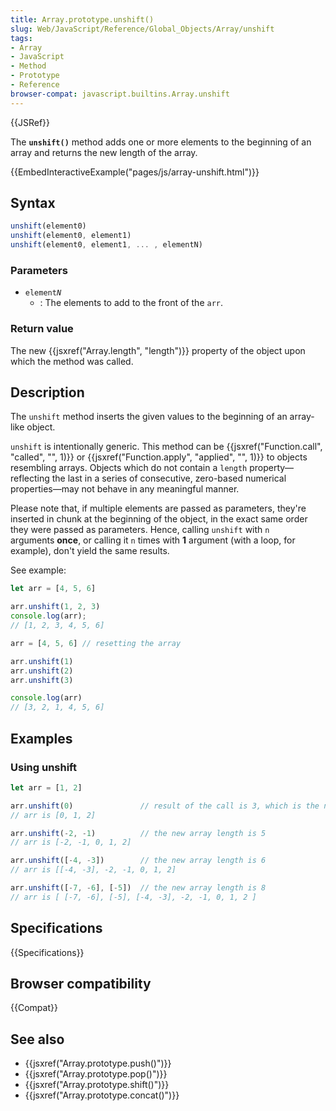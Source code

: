 ```yaml
---
title: Array.prototype.unshift()
slug: Web/JavaScript/Reference/Global_Objects/Array/unshift
tags:
- Array
- JavaScript
- Method
- Prototype
- Reference
browser-compat: javascript.builtins.Array.unshift
---
```

{{JSRef}}

The **`unshift()`** method adds one or more elements to the beginning of an
array and returns the new length of the array.

{{EmbedInteractiveExample("pages/js/array-unshift.html")}}

## Syntax

```js
unshift(element0)
unshift(element0, element1)
unshift(element0, element1, ... , elementN)
```

### Parameters

*   <code>element<em>N</em></code>
    *   : The elements to add to the front of the `arr`.

### Return value

The new {{jsxref("Array.length", "length")}} property of the object
upon which the method was called.

## Description

The `unshift` method inserts the given values to the beginning of an array-like
object.

`unshift` is intentionally generic. This method can be
{{jsxref("Function.call", "called", "", 1)}} or
{{jsxref("Function.apply", "applied",
  "", 1)}} to objects
resembling arrays. Objects which do not contain a `length` property—reflecting
the last in a series of consecutive, zero-based numerical properties—may not
behave in any meaningful manner.

Please note that, if multiple elements are passed as parameters, they're
inserted in chunk at the beginning of the object, in the exact same order they
were passed as parameters. Hence, calling `unshift` with `n` arguments **once**,
or calling it `n` times with **1** argument (with a loop, for example), don't
yield the same results.

See example:

```js
let arr = [4, 5, 6]

arr.unshift(1, 2, 3)
console.log(arr);
// [1, 2, 3, 4, 5, 6]

arr = [4, 5, 6] // resetting the array

arr.unshift(1)
arr.unshift(2)
arr.unshift(3)

console.log(arr)
// [3, 2, 1, 4, 5, 6]
```

## Examples

### Using unshift

```js
let arr = [1, 2]

arr.unshift(0)               // result of the call is 3, which is the new array length
// arr is [0, 1, 2]

arr.unshift(-2, -1)          // the new array length is 5
// arr is [-2, -1, 0, 1, 2]

arr.unshift([-4, -3])        // the new array length is 6
// arr is [[-4, -3], -2, -1, 0, 1, 2]

arr.unshift([-7, -6], [-5])  // the new array length is 8
// arr is [ [-7, -6], [-5], [-4, -3], -2, -1, 0, 1, 2 ]
```

## Specifications

{{Specifications}}

## Browser compatibility

{{Compat}}

## See also

*   {{jsxref("Array.prototype.push()")}}
*   {{jsxref("Array.prototype.pop()")}}
*   {{jsxref("Array.prototype.shift()")}}
*   {{jsxref("Array.prototype.concat()")}}
